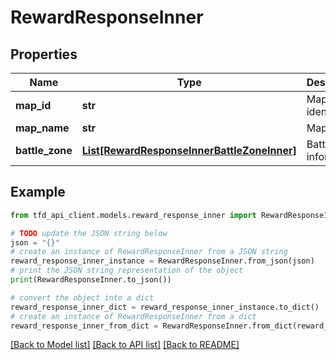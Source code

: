 # RewardResponseInner


## Properties

Name | Type | Description | Notes
------------ | ------------- | ------------- | -------------
**map_id** | **str** | Map identifier | [optional] 
**map_name** | **str** | Map name | [optional] 
**battle_zone** | [**List[RewardResponseInnerBattleZoneInner]**](RewardResponseInnerBattleZoneInner.md) | Battlefield information | [optional] 

## Example

```python
from tfd_api_client.models.reward_response_inner import RewardResponseInner

# TODO update the JSON string below
json = "{}"
# create an instance of RewardResponseInner from a JSON string
reward_response_inner_instance = RewardResponseInner.from_json(json)
# print the JSON string representation of the object
print(RewardResponseInner.to_json())

# convert the object into a dict
reward_response_inner_dict = reward_response_inner_instance.to_dict()
# create an instance of RewardResponseInner from a dict
reward_response_inner_from_dict = RewardResponseInner.from_dict(reward_response_inner_dict)
```
[[Back to Model list]](../README.md#documentation-for-models) [[Back to API list]](../README.md#documentation-for-api-endpoints) [[Back to README]](../README.md)


